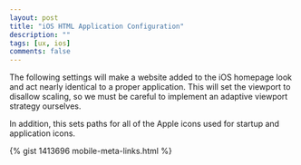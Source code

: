 ```yaml
---
layout: post
title: "iOS HTML Application Configuration"
description: ""
tags: [ux, ios]
comments: false
---
```


The following settings will make a website added to the iOS homepage look and
act nearly identical to a proper application. This will set the viewport to
disallow scaling, so we must be careful to implement an adaptive viewport
strategy ourselves.

In addition, this sets paths for all of the Apple icons used for startup
and application icons.

{% gist 1413696 mobile-meta-links.html %}
